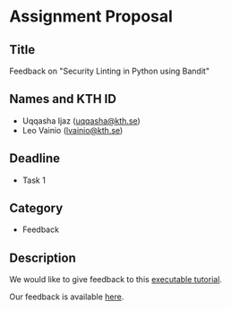 # Assignment Proposal

## Title

Feedback on "Security Linting in Python using Bandit"

## Names and KTH ID

  - Uqqasha Ijaz (uqqasha@kth.se)
  - Leo Vainio (lvainio@kth.se)

## Deadline

- Task 1

## Category

- Feedback

## Description
We would like to give feedback to this [executable tutorial](https://github.com/KTH/devops-course/pull/2453).

Our feedback is available [here](https://github.com/KTH/devops-course/pull/2453#issuecomment-2419055040).
